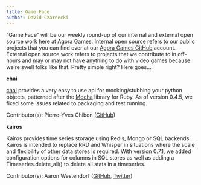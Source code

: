 ```yaml
---
title: Game Face
author: David Czarnecki
---
```

“Game Face” will be our weekly round-up of our internal and external open source work here at Agora Games. Internal open source refers to our public projects that you can find over at our [Agora Games GitHub](https://github.com/agoragames/) account. External open source work refers to projects that we contribute to in off-hours and may or may not have anything to do with video games because we’re swell folks like that. Pretty simple right? Here goes…

 **chai**

 [chai](https://github.com/agoragames/chai) provides a very easy to use api for mocking/stubbing your python objects, patterned after the [Mocha](http://mocha.rubyforge.org/) library for Ruby. As of version 0.4.5, we fixed some issues related to packaging and test running.

 Contributor(s): Pierre-Yves Chibon ([GitHub](https://github.com/pypingou/))

 **kairos**

 Kairos provides time series storage using Redis, Mongo or SQL backends. Kairos is intended to replace RRD and Whisper in situations where the scale and flexibility of other data stores is required. With version 0.7.1, we added configuration options for columns in SQL stores as well as adding a Timeseries.delete_all() to delete all stats in a timeseries.

 Contributor(s): Aaron Westendorf ([GitHub](https://github.com/awestendorf/), [Twitter](https://twitter.com/WashUffize))
